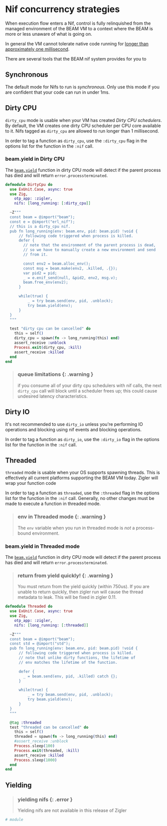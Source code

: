 # Nif concurrency strategies

When execution flow enters a Nif, control is fully relinquished from the 
managed environment of the BEAM VM to a context where the BEAM is more or
less unaware of what is going on.

In general the VM cannot tolerate native code running for [longer than
approximately one millisecond](https://www.erlang.org/doc/man/erl_nif.html#lengthy_work).

There are several tools that the BEAM nif system provides for you to 

## Synchronous

The default mode for Nifs to run is *synchronous*.  Only use this mode if
you are confident that your code can run in under 1ms.

## Dirty CPU

`dirty_cpu` mode is usable when your VM has created *Dirty CPU schedulers*.  By
default, the VM creates one dirty CPU scheduler per CPU core available to it.
Nifs tagged as `dirty_cpu` are allowed to run longer than 1 millisecond.

In order to tag a function as `dirty_cpu`, use the `:dirty_cpu` flag in the
options list for the function in the `:nif` call.

### beam.yield in Dirty CPU

The [`beam.yield`](beam.html#yield) function in dirty CPU mode will detect
if the parent process has died and will return `error.processterminated`.

```elixir
defmodule DirtyCpu do
  use ExUnit.Case, async: true
  use Zig, 
    otp_app: :zigler,
    nifs: [long_running: [:dirty_cpu]]

  ~Z"""
  const beam = @import("beam");
  const e = @import("erl_nif");
  // this is a dirty_cpu nif.
  pub fn long_running(env: beam.env, pid: beam.pid) !void {
      // following code triggered when process is killed.
      defer {
        // note that the environment of the parent process is dead,
        // so we have to manually create a new environment and send
        // from it.

        const env2 = beam.alloc_env();
        const msg = beam.make(env2, .killed, .{});
        var pid2 = pid;
        _ = e.enif_send(null, &pid2, env2, msg.v);
        beam.free_env(env2);
      }

      while(true) {
          _ = try beam.send(env, pid, .unblock);
          try beam.yield(env);
      }
  }
  """

  test "dirty cpu can be cancelled" do
    this = self()
    dirty_cpu = spawn(fn -> long_running(this) end)
    assert_receive :unblock
    Process.exit(dirty_cpu, :kill)
    assert_receive :killed
  end
end
```

> ### queue limitations {: .warning }
>
> if you consume all of your dirty cpu schedulers with nif calls, the next
> `dirty_cpu` call will block until a scheduler frees up; this could cause
> undesired latency characteristics.

## Dirty IO

It's not recommended to use `dirty_io` unless you're performing IO operations
and blocking using nif events and blocking operations. 

In order to tag a function as `dirty_io`, use the `:dirty_io` flag in the
options list for the function in the `:nif` call.

## Threaded

`threaded` mode is usable when your OS supports spawning threads.  This is
effectively all current platforms supporting the BEAM VM today.  Zigler
will wrap your function code 

In order to tag a function as `threaded`, use the `:threaded` flag in the
options list for the function in the `:nif` call.  Generally, no other
changes must be made to execute a function in threaded mode.

> ### env in Threaded mode {: .warning }
> 
> The `env` variable when you run in threaded mode is *not* a process-bound
> environment.

### beam.yield in Threaded mode

The [`beam.yield`](beam.html#yield) function in dirty CPU mode will detect
if the parent process has died and will return `error.processterminated`.

> ### return from yield quickly! {: .warning }
> 
> You must return from the yield quickly (within 750us).  If you are 
> unable to return quickly, then zigler run will cause the thread 
> metadata to leak.  This will be fixed in zigler 0.11.

```elixir
defmodule Threaded do
  use ExUnit.Case, async: true
  use Zig, 
    otp_app: :zigler,
    nifs: [long_running: [:threaded]]

  ~Z"""
  const beam = @import("beam");
  const std = @import("std");
  pub fn long_running(env: beam.env, pid: beam.pid) !void {
      // following code triggered when process is killed.
      // note that unlike dirty functions, the lifetime of 
      // env matches the lifetime of the function.

      defer {
        _ = beam.send(env, pid, .killed) catch {};
      }

      while(true) {
          _ = try beam.send(env, pid, .unblock);
          try beam.yield(env);
      }
  }
  """

  @tag :threaded
  test "threaded can be cancelled" do
    this = self()
    threaded = spawn(fn -> long_running(this) end)
    #assert_receive :unblock
    Process.sleep(100)
    Process.exit(threaded, :kill)
    assert_receive :killed
    Process.sleep(1000)
  end
end
```

## Yielding

> ### yielding nifs {: .error }
>
> Yielding nifs are not available in this release of Zigler

```elixir
# module
```